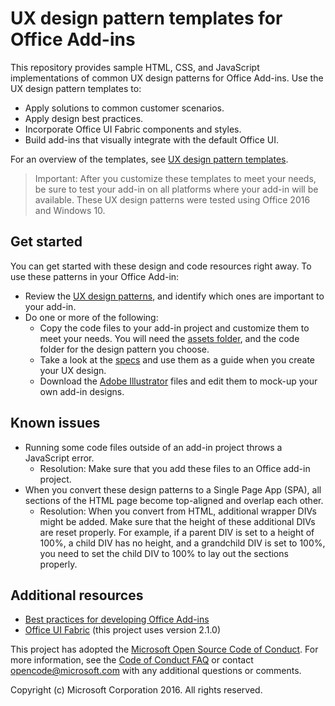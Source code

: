 # UX design pattern templates for Office Add-ins 

This repository provides sample HTML, CSS, and JavaScript implementations of common UX design patterns for Office Add-ins. Use the UX design pattern templates to:

- Apply solutions to common customer scenarios.
- Apply design best practices.
- Incorporate Office UI Fabric components and styles.
- Build add-ins that visually integrate with the default Office UI. 

For an overview of the templates, see [UX design pattern templates](http://dev.office.com/docs/add-ins/design/ux-design-patterns).

> Important: After you customize these templates to meet your needs, be sure to test your add-in on all platforms where your add-in will be available. These UX design patterns were tested using Office 2016 and Windows 10.

## Get started

You can get started with these design and code resources right away. To use these patterns in your Office Add-in:

* Review the [UX design patterns](http://dev.office.com/docs/add-ins/design/ux-design-patterns), and identify which ones are important to your add-in. 
* Do one or more of the following:
	* Copy the code files to your add-in project and customize them to meet your needs. You will need the [assets folder](https://github.com/OfficeDev/Office-Add-in-UX-Design-Pattern-Code/tree/master/assets), and the code folder for the design pattern you choose.
	* Take a look at the [specs](https://github.com/OfficeDev/Office-Add-in-UX-Design-Patterns/tree/master/Patterns/PDF) and use them as a guide when you create your UX design. 
	* Download the [Adobe Illustrator](https://github.com/OfficeDev/Office-Add-in-Design-Patterns/blob/master/Patterns/Source%20Files) files and edit them to mock-up your own add-in designs.


## Known issues

* Running some code files outside of an add-in project throws a JavaScript error. 
	* Resolution: Make sure that you add these files to an Office add-in project. 
* When you convert these design patterns to a Single Page App (SPA), all sections of the HTML page become top-aligned and overlap each other. 
	* Resolution: When you convert from HTML, additional wrapper DIVs might be added. Make sure that the height of these additional DIVs are reset properly. For example, if a parent DIV is set to a height of 100%, a child DIV has no height, and a grandchild DIV is set to 100%, you need to set the child DIV to 100% to lay out the sections properly.    
	
## Additional resources

* [Best practices for developing Office Add-ins](https://dev.office.com/docs/add-ins/overview/add-in-development-best-practices)
* [Office UI Fabric](http://dev.office.com/fabric/) (this project uses version 2.1.0)

This project has adopted the [Microsoft Open Source Code of Conduct](https://opensource.microsoft.com/codeofconduct/). For more information, see the [Code of Conduct FAQ](https://opensource.microsoft.com/codeofconduct/faq/) or contact [opencode@microsoft.com](mailto:opencode@microsoft.com) with any additional questions or comments.

Copyright (c) Microsoft Corporation 2016. All rights reserved.


